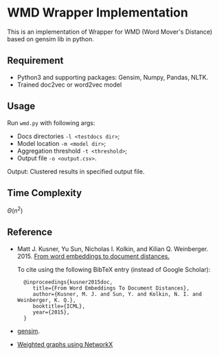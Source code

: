 # WMD Wrapper Implementation

This is an implementation of Wrapper for WMD (Word Mover's Distance) based on gensim lib in python.

## Requirement
- Python3 and supporting packages: Gensim, Numpy, Pandas, NLTK.
- Trained doc2vec or word2vec model

## Usage
Run `wmd.py` with following args:

- Docs directories `-l <testdocs dir>`;
- Model location `-m <model dir>`;
- Aggregation threshold `-t <threshold>`;
- Output file `-o <output.csv>`.

Output:
Clustered results in specified output file.

## Time Complexity

$\Theta(n^2)$ 

## Reference
- Matt J. Kusner, Yu Sun, Nicholas I. Kolkin, and Kilian Q. Weinberger. 2015.
  [From word embeddings to document distances.](https://arxiv.org/pdf/1409.3215.pdf)

    To cite using the following BibTeX entry (instead of Google Scholar): 

        @inproceedings{kusner2015doc, 
           title={From Word Embeddings To Document Distances}, 
           author={Kusner, M. J. and Sun, Y. and Kolkin, N. I. and Weinberger, K. Q.}, 
           booktitle={ICML}, 
           year={2015}, 
        } 
- [gensim](https://radimrehurek.com/gensim/models/keyedvectors.html).
- [Weighted graphs using NetworkX](https://qxf2.com/blog/drawing-weighted-graphs-with-networkx/)

